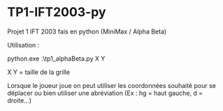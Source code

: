 # TP1-IFT2003-py
Projet 1 IFT 2003 fais en python (MiniMax / Alpha Beta)

Utilisation :

python.exe .\tp1_alphaBeta.py X Y

X Y = taille de la grille

Lorsque le joueur joue on peut utiliser les coordonnées souhaité pour se déplacer ou bien utiliser une abréviation (Ex : hg = haut gauche, d = droite...)
